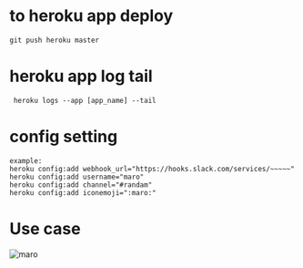 # to heroku app deploy

```
git push heroku master
```

# heroku app log tail

```
 heroku logs --app [app_name] --tail
```

# config setting

```
example:
heroku config:add webhook_url="https://hooks.slack.com/services/~~~~~"
heroku config:add username="maro"
heroku config:add channel="#randam"
heroku config:add iconemoji=":maro:"
```

# Use case

![maro](http://i.gyazo.com/5a10199a515261142662e559d610bd5b.png)
